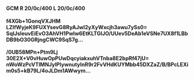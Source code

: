 #### GCM R 20/0c/400 L 20/0c/400
**f4XGb+1GonqVXJHM**<br/>**LZIfWyjeK9FUXYsevG8RyAJwI2yXyWxcjh3awu7ySs0=**<br/>**SqlJsIeuvEiEvO3AhVH1Pwlw6EtKLTGlJO/UUev5DeAb1eVSNe7UX8f1LBbDB9bO30GRjngCWC9SqS7g...**<br/><br/>
**/0UB58MPn+Ptm9Lj**<br/>**30E2X+V0vHuwOpPUwDqcyiakxuhVTnba8E2bpRf47jU=**<br/>**nWoWzPcVTIMNJylPIywnutyInR9r2FvVHdKUYMbb45DXZaZ/B/BPcLEXim0s5+kB79L/4oJLDm1AWwym...**